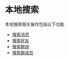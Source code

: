# 本地搜索

本地搜索相关操作包括以下功能

* [搜索消息](searchMessage.md)
* [搜索好友](searchUsers.md)
* [搜索群组](searchGroups.md)
* [搜索群成员](searchGroupsMembers.md)
